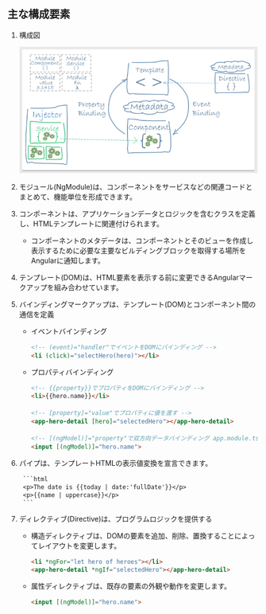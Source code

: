 ## 主な構成要素

1. 構成図

    ![alt text](https://github.com/kohougen/Language/blob/main/3_Angular/Pictures/Angular_Framework.PNG)

1. モジュール(NgModule)は、コンポーネントをサービスなどの関連コードとまとめて、機能単位を形成できます。

1. コンポーネントは、アプリケーションデータとロジックを含むクラスを定義し、HTMLテンプレートに関連付けられます。

   * コンポーネントのメタデータは、コンポーネントとそのビューを作成し表示するために必要な主要なビルディングブロックを取得する場所をAngularに通知します。

1. テンプレート(DOM)は、HTML要素を表示する前に変更できるAngularマークアップを組み合わせています。

1. バインディングマークアップは、テンプレート(DOM)とコンポーネント間の通信を定義
   * イベントバインディング

      ```html
      <!-- (event)="handler"でイベントをDOMにバインディング -->
      <li (click)="selectHero(hero)"></li>
      ```

   * プロパティバインディング

      ```html
      <!-- {{property}}でプロパティをDOMにバインディング -->
      <li>{{hero.name}}</li>

      <!-- [property]="value"でプロパティに値を渡す -->
      <app-hero-detail [hero]="selectedHero"></app-hero-detail>

      <!-- [(ngModel)]="property"で双方向データバインディング app.module.tsにFormsModuleをインポートする必要がある -->
      <input [(ngModel)]="hero.name">
      ```

1. パイプは、テンプレートHTMLの表示値変換を宣言できます。

        ```html
        <p>The date is {{today | date:'fullDate'}}</p>
        <p>{{name | uppercase}}</p>
        ```

1. ディレクティブ(Directive)は、プログラムロジックを提供する
   * 構造ディレクティブは、DOMの要素を追加、削除、置換することによってレイアウトを変更します。

      ```html
      <li *ngFor="let hero of heroes"></li>
      <app-hero-detail *ngIf="selectedHero"></app-hero-detail>
      ```

   * 属性ディレクティブは、既存の要素の外観や動作を変更します。 

      ```html
      <input [(ngModel)]="hero.name">
      ```